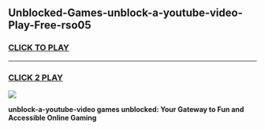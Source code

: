 
## Unblocked-Games-unblock-a-youtube-video-Play-Free-rso05
<h3>
<a href="https://premium76.site?title=unblock-a-youtube-video&ref=21A">CLICK TO PLAY</a></h3>
<hr>

<h3>
<a href="https://premium76.site?title=unblock-a-youtube-video&ref=21A">CLICK 2 PLAY</a>
  
</h3>

<a href="https://premium76.site?title=unblock-a-youtube-video&ref=21A"><img src="https://clearcache.store/games.png"></a>


**unblock-a-youtube-video games unblocked: Your Gateway to Fun and Accessible Online Gaming**
